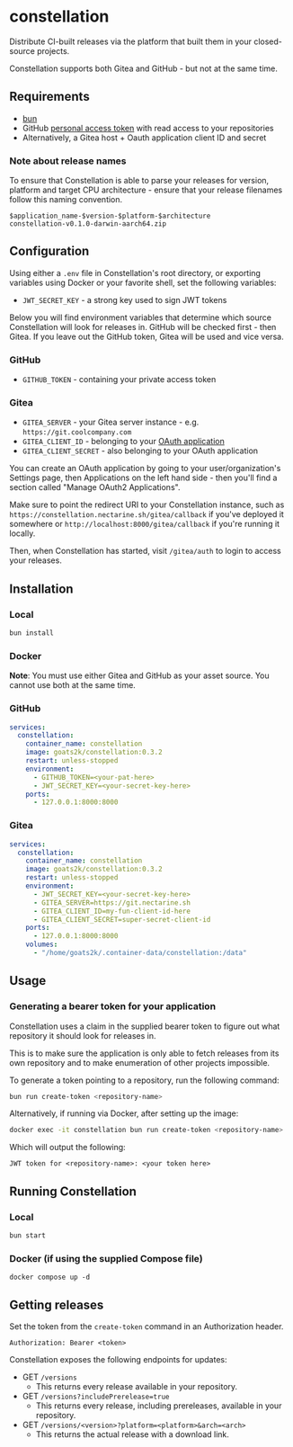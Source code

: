 # constellation

Distribute CI-built releases via the platform that built them in your closed-source projects.

Constellation supports both Gitea and GitHub - but not at the same time.

## Requirements

- [bun](https://bun.sh)
- GitHub [personal access token](https://docs.github.com/en/authentication/keeping-your-account-and-data-secure/managing-your-personal-access-tokens) with read access to your repositories
- Alternatively, a Gitea host + Oauth application client ID and secret

### Note about release names

To ensure that Constellation is able to parse your releases for version, platform and target CPU architecture - ensure that your release filenames follow this naming convention.

```text
$application_name-$version-$platform-$architecture
constellation-v0.1.0-darwin-aarch64.zip
```

## Configuration

Using either a `.env` file in Constellation's root directory, or exporting variables using Docker or your favorite shell, set the following variables:

- `JWT_SECRET_KEY` - a strong key used to sign JWT tokens

Below you will find environment variables that determine which source Constellation will look for releases in. GitHub will be checked first - then Gitea. If you leave out the GitHub token, Gitea will be used and vice versa.

### GitHub
- `GITHUB_TOKEN` - containing your private access token

### Gitea
- `GITEA_SERVER` - your Gitea server instance - e.g. `https://git.coolcompany.com`
- `GITEA_CLIENT_ID` - belonging to your [OAuth application](https://docs.gitea.com/development/oauth2-provider)
- `GITEA_CLIENT_SECRET` - also belonging to your OAuth application

You can create an OAuth application by going to your user/organization's Settings page, then Applications on the left hand side - then you'll find a section called "Manage OAuth2 Applications".

Make sure to point the redirect URI to your Constellation instance, such as `https://constellation.nectarine.sh/gitea/callback` if you've deployed it somewhere or `http://localhost:8000/gitea/callback` if you're running it locally.

Then, when Constellation has started, visit `/gitea/auth` to login to access your releases.

## Installation

### Local

```bash
bun install
```

### Docker
**Note**: You must use either Gitea and GitHub as your asset source. You cannot use both at the same time.

### GitHub
```yml
services:
  constellation:
    container_name: constellation
    image: goats2k/constellation:0.3.2
    restart: unless-stopped
    environment:
      - GITHUB_TOKEN=<your-pat-here>
      - JWT_SECRET_KEY=<your-secret-key-here>
    ports:
      - 127.0.0.1:8000:8000
```

### Gitea

```yml
services:
  constellation:
    container_name: constellation
    image: goats2k/constellation:0.3.2
    restart: unless-stopped
    environment:
      - JWT_SECRET_KEY=<your-secret-key-here>
      - GITEA_SERVER=https://git.nectarine.sh
      - GITEA_CLIENT_ID=my-fun-client-id-here
      - GITEA_CLIENT_SECRET=super-secret-client-id
    ports:
      - 127.0.0.1:8000:8000
    volumes:
      - "/home/goats2k/.container-data/constellation:/data"
```


## Usage

### Generating a bearer token for your application

Constellation uses a claim in the supplied bearer token to figure out what repository it should look for releases in.

This is to make sure the application is only able to fetch releases from its own repository and to make enumeration of other projects impossible.

To generate a token pointing to a repository, run the following command:

```bash
bun run create-token <repository-name>
```

Alternatively, if running via Docker, after setting up the image:

```bash
docker exec -it constellation bun run create-token <repository-name>
```

Which will output the following:

```text
JWT token for <repository-name>: <your token here>
```

## Running Constellation

### Local

```bash
bun start
```

### Docker (if using the supplied Compose file)
```
docker compose up -d
```

## Getting releases

Set the token from the `create-token` command in an Authorization header.

```text
Authorization: Bearer <token>
```

Constellation exposes the following endpoints for updates:

- GET `/versions`
  - This returns every release available in your repository.
- GET `/versions?includePrerelease=true`
  - This returns every release, including prereleases, available in your repository.
- GET `/versions/<version>?platform=<platform>&arch=<arch>`
  - This returns the actual release with a download link.
